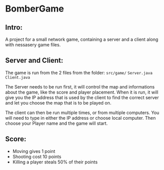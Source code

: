 # BomberGame
Intro: 
------------
A project for a small network game, containing a server and a client along with nessasery game files.

Server and Client: 
------------
The game is run from the 2 files from the folder: `src/game/`
`Server.java`
`Client.java`

The Server needs to be run first, it will control the map and informations about the game, like the score and player placement. When it is run, it will give you the IP address that is used by the client to find the correct server and let you choose the map that is to be played on.

The client can then be run multiple times, or from multiple computers. You will need to type in either the IP address or choose local computer. Then choose your Player name and the game will start.

Score: 
------------
* Moving gives 1 point 
* Shooting cost 10 points 
* Killing a player steals 50% of their points 

